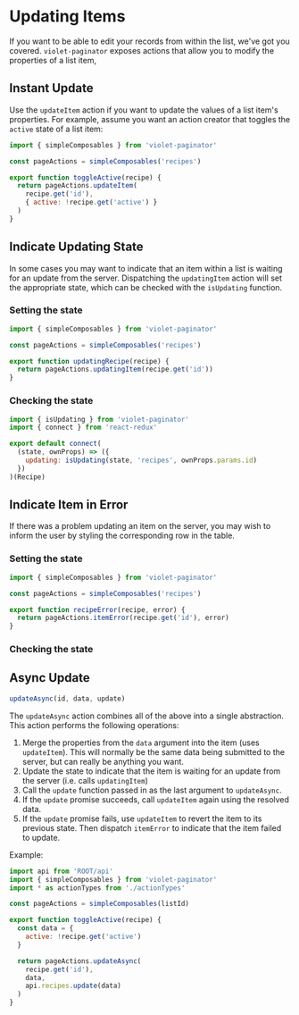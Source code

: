 # Updating Items

If you want to be able to edit your records from within the list, we've got you covered. `violet-paginator` exposes actions that allow you to modify the properties of a list item, 

## Instant Update

Use the `updateItem` action if you want to update the values of a list item's properties. For example, assume you want an action creator that toggles the `active` state of a list item:

```javascript
import { simpleComposables } from 'violet-paginator'

const pageActions = simpleComposables('recipes')

export function toggleActive(recipe) {
  return pageActions.updateItem(
    recipe.get('id'),
    { active: !recipe.get('active') }
  )
}
```

## Indicate Updating State

In some cases you may want to indicate that an item within a list is waiting for an update from the server. Dispatching the `updatingItem` action will set the appropriate state, which can be checked with the `isUpdating` function.

### Setting the state

```javascript
import { simpleComposables } from 'violet-paginator'

const pageActions = simpleComposables('recipes')

export function updatingRecipe(recipe) {
  return pageActions.updatingItem(recipe.get('id'))
}
```

### Checking the state

```javascript
import { isUpdating } from 'violet-paginator'
import { connect } from 'react-redux'

export default connect(
  (state, ownProps) => ({
    updating: isUpdating(state, 'recipes', ownProps.params.id)
  })
)(Recipe)
```

## Indicate Item in Error

If there was a problem updating an item on the server, you may wish to inform the user by styling the corresponding row in the table.

### Setting the state

```javascript
import { simpleComposables } from 'violet-paginator'

const pageActions = simpleComposables('recipes')

export function recipeError(recipe, error) {
  return pageActions.itemError(recipe.get('id'), error)
}
```

### Checking the state

## Async Update

```javascript
updateAsync(id, data, update)
```

The `updateAsync` action combines all of the above into a single abstraction. This action performs the following operations:

1. Merge the properties from the `data` argument into the item (uses `updateItem`). This will normally be the same data being submitted to the server, but can really be anything you want.
2. Update the state to indicate that the item is waiting for an update from the server (i.e. calls `updatingItem`)
3. Call the `update` function passed in as the last argument to `updateAsync`. 
4. If the `update` promise succeeds, call `updateItem` again using the resolved data.
5. If the `update` promise fails, use `updateItem` to revert the item to its previous state. Then dispatch `itemError` to indicate that the item failed to update.

Example:

```javascript
import api from 'ROOT/api'
import { simpleComposables } from 'violet-paginator'
import * as actionTypes from './actionTypes'

const pageActions = simpleComposables(listId)

export function toggleActive(recipe) {
  const data = {
    active: !recipe.get('active')
  }

  return pageActions.updateAsync(
    recipe.get('id'),
    data,
    api.recipes.update(data)
  )
}
```

